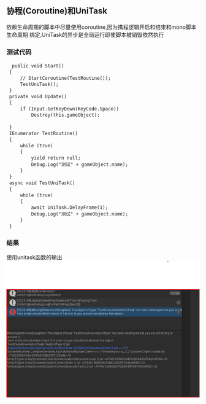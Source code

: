 ## 协程(Coroutine)和UniTask
依赖生命周期的脚本中尽量使用coroutine,因为携程逻辑开启和结束和mono脚本生命周期
绑定,UniTask的异步是全局运行即使脚本被销毁依然执行
 
 ### 测试代码
 ```
   public void Start()
  {
      // StartCoroutine(TestRoutine());
      TestUniTask();
  }
  private void Update()
  {
      if (Input.GetKeyDown(KeyCode.Space))
          Destroy(this.gameObject);

  }
  IEnumerator TestRoutine()
  {
      while (true)
      {
          yield return null;
          Debug.Log("测试" + gameObject.name);
      }
  }
  async void TestUniTask()
  {
      while (true)
      {
          await UniTask.DelayFrame(1);
          Debug.Log("测试" + gameObject.name);
      }
  }
 ```
### 结果
使用unitask函数的输出  
![](/Image/UniTaskDebug.png)